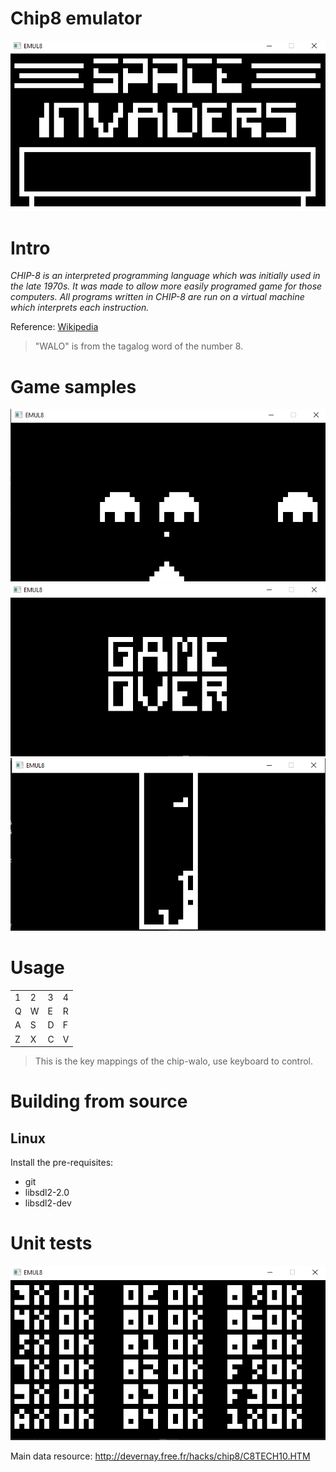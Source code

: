 # Chip8 emulator

<img src="https://github.com/olesgedz/Chip8/blob/master/resources/screenshots/Screenshot%202021-10-12%20090655.png?raw=false">

# Intro

*CHIP-8 is an interpreted programming language which was initially used in the late 1970s. It was made to allow more easily programed game for those computers. All programs written in CHIP-8 are run on a virtual machine which interprets each instruction.*

Reference: [Wikipedia](https://en.wikipedia.org/wiki/CHIP-8)

>"WALO" is from the tagalog word of the number 8.

# Game samples

<img src="https://github.com/olesgedz/Chip8/blob/master/resources/screenshots/Screenshot%202021-10-12%20085935.png?raw=false">
<img src="https://github.com/olesgedz/Chip8/blob/master/resources/screenshots/Screenshot%202021-10-12%20085955.png?raw=false">
<img src="https://github.com/olesgedz/Chip8/blob/master/resources/screenshots/Screenshot%202021-10-12%20090202.png?raw=false">

# Usage

<table>
  <tr>
      <td>1</td>
      <td>2</td>
      <td>3</td>
      <td>4</td>
  </tr>
  <tr>
      <td>Q</td>
      <td>W</td>
      <td>E</td>
      <td>R</td>
  </tr>
  <tr>
      <td>A</td>
      <td>S</td>
      <td>D</td>
      <td>F</td>
  </tr>
  <tr>
      <td>Z</td>
      <td>X</td>
      <td>C</td>
      <td>V</td>
  </tr>
</table>

> This is the key mappings of the chip-walo, use keyboard to control.

# Building from source

## Linux

Install the pre-requisites:
* git
* libsdl2-2.0
* libsdl2-dev

# Unit tests
<img src="https://github.com/olesgedz/Chip8/blob/master/resources/screenshots/test.png?raw=false">


Main data resource:
http://devernay.free.fr/hacks/chip8/C8TECH10.HTM
